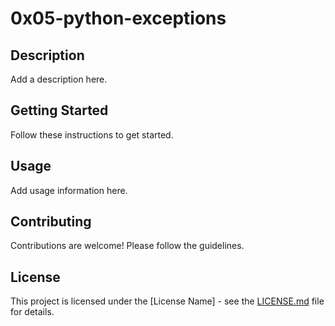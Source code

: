 # 0x05-python-exceptions

## Description

Add a description here.

## Getting Started

Follow these instructions to get started.

## Usage

Add usage information here.

## Contributing

Contributions are welcome! Please follow the guidelines.

## License


This project is licensed under the [License Name] - see the [LICENSE.md](LICENSE.md) file for details.
